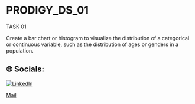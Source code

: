 # PRODIGY_DS_01

TASK 01

Create a bar chart or histogram to visualize the distribution of a categorical or continuous variable, such as the distribution of ages or genders in a population.


## 🌐 Socials:
[![LinkedIn](https://img.shields.io/badge/LinkedIn-%230077B5.svg?logo=linkedin&logoColor=white)](https://linkedin.com/in/www.linkedin.com/in/mohammed-farzeen) 

[Mail](mailto:farzeencode@gmail.com)






